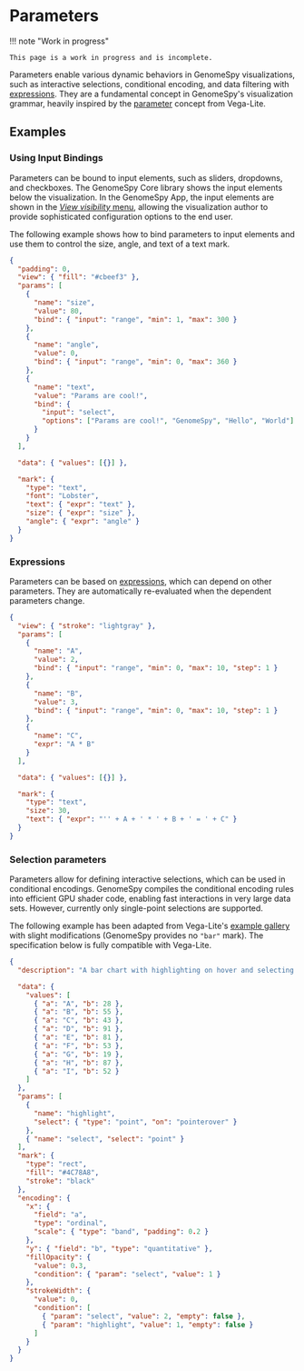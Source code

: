 # Parameters

!!! note "Work in progress"

    This page is a work in progress and is incomplete.

Parameters enable various dynamic behaviors in GenomeSpy visualizations, such as
interactive selections, conditional encoding, and data filtering with
[expressions](./expressions.md). They are a fundamental concept in GenomeSpy's
visualization grammar, heavily inspired by the
[parameter](https://vega.github.io/vega-lite/docs/parameter.html) concept from
Vega-Lite.

## Examples

### Using Input Bindings

Parameters can be bound to input elements, such as sliders, dropdowns, and
checkboxes. The GenomeSpy Core library shows the input elements below the
visualization. In the GenomeSpy App, the input elements are shown in the [_View
visibility_ menu](../sample-collections/analyzing.md), allowing the
visualization author to provide sophisticated configuration options to the end
user.

The following example shows how to bind parameters to input elements and use
them to control the size, angle, and text of a text mark.

<div><genome-spy-doc-embed height="250">

```json
{
  "padding": 0,
  "view": { "fill": "#cbeef3" },
  "params": [
    {
      "name": "size",
      "value": 80,
      "bind": { "input": "range", "min": 1, "max": 300 }
    },
    {
      "name": "angle",
      "value": 0,
      "bind": { "input": "range", "min": 0, "max": 360 }
    },
    {
      "name": "text",
      "value": "Params are cool!",
      "bind": {
        "input": "select",
        "options": ["Params are cool!", "GenomeSpy", "Hello", "World"]
      }
    }
  ],

  "data": { "values": [{}] },

  "mark": {
    "type": "text",
    "font": "Lobster",
    "text": { "expr": "text" },
    "size": { "expr": "size" },
    "angle": { "expr": "angle" }
  }
}
```

</genome-spy-doc-embed></div>

### Expressions

Parameters can be based on [expressions](./expressions.md), which can depend on
other parameters. They are automatically re-evaluated when the dependent
parameters change.

<div><genome-spy-doc-embed height="150">

```json
{
  "view": { "stroke": "lightgray" },
  "params": [
    {
      "name": "A",
      "value": 2,
      "bind": { "input": "range", "min": 0, "max": 10, "step": 1 }
    },
    {
      "name": "B",
      "value": 3,
      "bind": { "input": "range", "min": 0, "max": 10, "step": 1 }
    },
    {
      "name": "C",
      "expr": "A * B"
    }
  ],

  "data": { "values": [{}] },

  "mark": {
    "type": "text",
    "size": 30,
    "text": { "expr": "'' + A + ' * ' + B + ' = ' + C" }
  }
}
```

</genome-spy-doc-embed></div>

### Selection parameters

Parameters allow for defining interactive selections, which can be used in
conditional encodings. GenomeSpy compiles the conditional encoding rules into
efficient GPU shader code, enabling fast interactions in very large data sets.
However, currently only single-point selections are supported.

The following example has been adapted from Vega-Lite's [example
gallery](https://vega.github.io/vega-lite/examples/interactive_bar_select_highlight.html)
with slight modifications (GenomeSpy provides no `"bar"` mark). The
specification below is fully compatible with Vega-Lite.

<div><genome-spy-doc-embed height="250">

```json
{
  "description": "A bar chart with highlighting on hover and selecting on click. (Inspired by Tableau's interaction style.)",

  "data": {
    "values": [
      { "a": "A", "b": 28 },
      { "a": "B", "b": 55 },
      { "a": "C", "b": 43 },
      { "a": "D", "b": 91 },
      { "a": "E", "b": 81 },
      { "a": "F", "b": 53 },
      { "a": "G", "b": 19 },
      { "a": "H", "b": 87 },
      { "a": "I", "b": 52 }
    ]
  },
  "params": [
    {
      "name": "highlight",
      "select": { "type": "point", "on": "pointerover" }
    },
    { "name": "select", "select": "point" }
  ],
  "mark": {
    "type": "rect",
    "fill": "#4C78A8",
    "stroke": "black"
  },
  "encoding": {
    "x": {
      "field": "a",
      "type": "ordinal",
      "scale": { "type": "band", "padding": 0.2 }
    },
    "y": { "field": "b", "type": "quantitative" },
    "fillOpacity": {
      "value": 0.3,
      "condition": { "param": "select", "value": 1 }
    },
    "strokeWidth": {
      "value": 0,
      "condition": [
        { "param": "select", "value": 2, "empty": false },
        { "param": "highlight", "value": 1, "empty": false }
      ]
    }
  }
}
```

</genome-spy-doc-embed></div>

